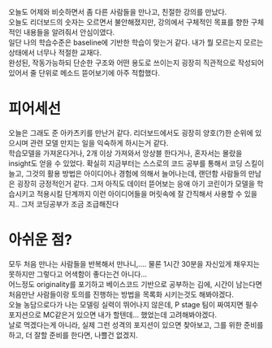 오늘도 어제와 비슷하면서 좀 다른 사람들을 만나고, 친절한 강의를 만났다.  
오늘도 리더보드의 숫자는 오르면서 불안해졌지만, 강의에서 구체적인 목표를 향한 구체적인 내용들을 알려줘서 안심이였다.  
일단 나의 학습수준은 baseline에 기반한 학습이 맞는거 같다. 내가 뭘 모르는지 모르는 상태에서 너무나 적절한 교재다.  
완성된, 작동가능하되 단순한 구조와 어떤 용도로 쓰이는지 굉장히 직관적으로 작성되어 있어서 줄 단위로 메소드 뜯어보기에 아주 적합했다.   

피어세선  
===========
오늘은 그래도 준 아카츠키를 만난거 같다. 리더보드에서도 굉장히 양호(?)한 순위에 있으시며 관련 모델 만지는 일을 익숙하게 하시는거 같다.  
학습모델을 가져온다거나, 2개 이상 가져와서 앙상블 한다거나, 혼자서는 몰랐을 insight도 얻을 수 있었다. 확실히 지금부터는 스스로의 코드 공부를 통해서 코딩 스킬이 늘고, 
그것의 활용 방법은 아이디어나 경험에 의해서 늘어나는데, 랜던함 사람들의 만남은 굉장히 긍정적인거 같다. 그저 아직도 데이터 뜯어보는 응애 아기 코린이가 모델을 학습시키고 적용시킬 단계까지
이런 아이디어들을 머릿속에 잘 간직해서 사용할 수 있을지.. 그저 코딩공부가 조금 조급해진다

아쉬운 점?  
=======
모두 처음 만나는 사람들을 반복해서 만나니,.... 물론 1시간 30분을 자신있게 채우지는 못하지만 그렇다고 어색함이 좋다는건 아니다...  
어느정도 originality를 포기하고 베이스코드 기반으로 공부하는 김에, 시간이 남는다면 처음만난 사람들이랑 토의를 진행하는 방법을 목록화 시키는것도 해봐야겠다.  
오늘 농담으로다가 나는 모델링 실력이 뛰어나지 않은데, P stage 팀이 짜여지면 필수 포지션으로 MC같은거 있으면 내가 할텐데... 했었는데 고려해봐야겠다.  
날로 먹겠다는게 아니라, 실제 그런 성격의 포지션이 있으면 찾아보고, 그를 위한 준비를 하고, 더 잘할 준비를 한다면, 나쁠건 없겠지.
